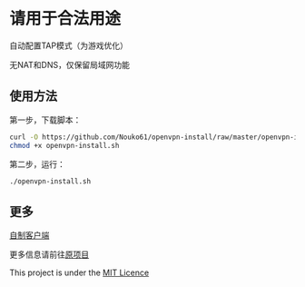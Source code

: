 # 请用于合法用途

自动配置TAP模式（为游戏优化）

无NAT和DNS，仅保留局域网功能

## 使用方法

第一步，下载脚本：

```bash
curl -O https://github.com/Nouko61/openvpn-install/raw/master/openvpn-install.sh
chmod +x openvpn-install.sh
```

第二步，运行：

```sh
./openvpn-install.sh
```

## 更多

[自制客户端](https://github.com/Nouko61/Simple-Lancher)

更多信息请前往[原项目](https://github.com/angristan/openvpn-install)

This project is under the [MIT Licence](https://raw.githubusercontent.com/N/openvpn-install/master/LICENSE)
